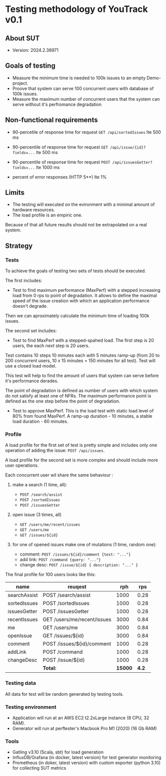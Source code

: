 # Testing methodology of YouTrack v0.1

## About SUT

- Version: 2024.2.38971

## Goals of testing

- Measure the minimum time is needed to 100k issues to an empty Demo-project.
- Proove that system can serve 100 concurrent users with database of 100k issues.
- Measure the maximum number of concurrent users that the system can serve without it's perfromance degradation

## Non-functional requirements

- 90-percetile of response time for request `GET /api/sortedIssues` lte 500 ms

- 90-percentile of response time for request `GET /api/issue/{id}?fields=...` lte 500 ms

- 90-percentile of response time for request `POST /api/issuesGetter?fields=...` lte 1000 ms

- percent of error responses (HTTP 5**) lte 1%

## Limits

- The testing will executed on the evironment with a minimal amount of hardware resources.
- The load profile is an empiric one.

Because of that all future results should not be extrapolated on a real system.

## Strategy

### Tests

To achieve the goals of testing two sets of tests should be executed.

The first includes:

- Test to find maximum performance (MaxPerf) with a stepped increasing load from 0 rps to point of degradation. It allows to define the maximal speed of the issue creation with which an application performance doesn't degrade.

 Then we can aproximately calculate the minimum time of loading 100k issues.

The second set includes:

- Test to find MaxPerf with a stepped-spahed load. The first step is 20 users, the each next step is 20 users.

 Test contains 10 steps 10 minutes each with 5 minutes ramp-up (from 20 to 200 concurrent users, 10 x 15 minutes = 150 minutes for all test). Test will use a closed load model.

  This test will help to find the amount of users that system can serve before it's performance derades.

 The point of degradation is defined as number of users with which system do not satisfy at least one of NFRs. The maximum performance point is defined as the one step before the point of degradation.

- Test to approve MaxPerf. This is the load test with static load level of 80% from found MaxPerf. A ramp-up duration - 10 minutes, a stable load duration - 60 minutes.

### Profile

A load profile for the first set of test is pretty simple and includes only one operation of adding the issue: `POST /api/issues`.

A load profile for the second set is more complex and should include more user operations.

Each concurrent user wil share the same behaviour :

1. make a search (1 time, all):
   - `POST /search/assist`
   - `POST /sortedIssues`
   - `POST /issuesGetter`

2. open issue (3 times, all)
   - `GET /users/me/recent/issues`
   - `GET /users/me`
   - `GET /issues/${id}`

3. for one of opened issues make one of mutations (1 time, random one):
   - comment: `POST /issues/${id}/comment {text: "..."}`
   - add link: `POST /command {query: "..."}`
   - change desc: `POST /issue/${id} { description: "..." }`

The final profile for 100 users looks like this:

| name | reuqest | rph | rps |
| --- | --- | --- | --- |
| searchAssist | POST /search/assist | 1000 | 0.28 |
| sortedIssues | POST /sortedIssues | 1000 | 0.28 |
| issuesGetter | POST /issuesGetter | 1000 | 0.28 |
| recentIssues | GET /users/me/recent/issues | 3000 | 0.84 |
| me | GET /users/me | 3000 | 0.84 |
| openIssue | GET /issues/${id} | 3000 | 0.84 |
| comment | POST /issues/${id}/comment | 1000 | 0.28 |
| addLink | POST /command | 1000 | 0.28 |
| changeDesc | POST /issue/${id} | 1000 | 0.28 |
|| **Total:** | **15000** | **4.2** |

### Testing data

All data for test will be random generated by testing tools.

### Testing environment

- Application will run at an AWS EC2 t2.2xLarge instance (8 CPU, 32 RAM).
- Generator will run at perftester's Macbook Pro M1 (2020) (16 Gb RAM)

### Tools

- Gatling v3.10 (Scala, sbt)  for load generation
- InfluxDB/Grafana (in docker, latest version) for test generator monitoring
- Prometheus (in doker, latest version) with custom exporter (python 3.10) for collecting SUT metrics
